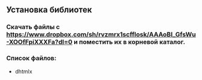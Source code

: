 ## Установка библиотек
### Скачать файлы с https://www.dropbox.com/sh/rvzmrx1scfflosk/AAAoBI_GfsWu-XOOfFpiXXXFa?dl=0  и поместить их в корневой каталог.
### Список файлов:
- dhtmlx

